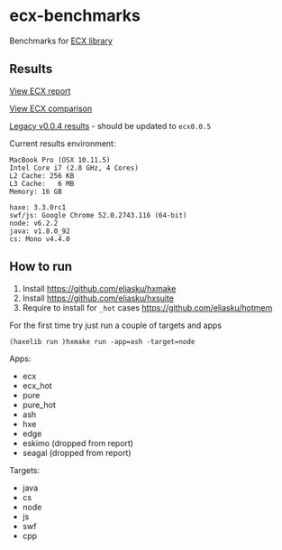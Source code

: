 # ecx-benchmarks

Benchmarks for [ECX library](https://github.com/eliasku/ecx)

## Results

[View ECX report](https://eliasku.github.io/ecx2.html)

[View ECX comparison](https://eliasku.github.io/ecx2_versus.html)

[Legacy v0.0.4 results](https://eliasku.github.io/ecx_benchmarks.html) - should be updated to `ecx0.0.5`

Current results environment:
```
MacBook Pro (OSX 10.11.5)
Intel Core i7 (2.8 GHz, 4 Cores)
L2 Cache: 256 KB
L3 Cache:	6 MB
Memory:	16 GB

haxe: 3.3.0rc1
swf/js: Google Chrome 52.0.2743.116 (64-bit)
node: v6.2.2
java: v1.8.0_92
cs: Mono v4.4.0
```

## How to run

1. Install https://github.com/eliasku/hxmake
2. Install https://github.com/eliasku/hxsuite
3. Require to install for `_hot` cases https://github.com/eliasku/hotmem

For the first time try just run a couple of targets and apps
```
(haxelib run )hxmake run -app=ash -target=node
```
Apps:

- ecx
- ecx_hot
- pure
- pure_hot
- ash
- hxe
- edge
- eskimo (dropped from report)
- seagal (dropped from report)

Targets:
- java
- cs
- node
- js
- swf
- cpp
